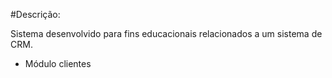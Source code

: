 #Descrição:

Sistema desenvolvido para fins educacionais relacionados a um sistema de CRM.

- Módulo clientes